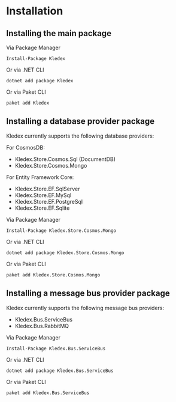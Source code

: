 # Installation

## Installing the main package

Via Package Manager

    Install-Package Kledex
   
Or via .NET CLI

    dotnet add package Kledex
    
Or via Paket CLI

    paket add Kledex

## Installing a database provider package

Kledex currently supports the following database providers:

For CosmosDB:
- Kledex.Store.Cosmos.Sql (DocumentDB)
- Kledex.Store.Cosmos.Mongo

For Entity Framework Core:
- Kledex.Store.EF.SqlServer
- Kledex.Store.EF.MySql
- Kledex.Store.EF.PostgreSql
- Kledex.Store.EF.Sqlite

Via Package Manager

    Install-Package Kledex.Store.Cosmos.Mongo
    
Or via .NET CLI

    dotnet add package Kledex.Store.Cosmos.Mongo

Or via Paket CLI

    paket add Kledex.Store.Cosmos.Mongo

## Installing a message bus provider package

Kledex currently supports the following message bus providers:
- Kledex.Bus.ServiceBus
- Kledex.Bus.RabbitMQ

Via Package Manager

    Install-Package Kledex.Bus.ServiceBus
    
Or via .NET CLI

    dotnet add package Kledex.Bus.ServiceBus

Or via Paket CLI

    paket add Kledex.Bus.ServiceBus